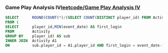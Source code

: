 ### Game Play Analysis IV[leetcode/Game Play Analysis IV](https://leetcode.com/problems/game-play-analysis-iv/)

```sql
SELECT      ROUND(COUNT(*)/(SELECT COUNT(DISTINCT player_id) FROM Activity),2) AS fraction
FROM (
SELECT      player_id,MIN(event_date) AS first_login
FROM        Activity
GROUP BY    player_id) AS sub
INNER JOIN  Activity A1
ON          sub.player_id = A1.player_id AND first_login = event_date-1
```
